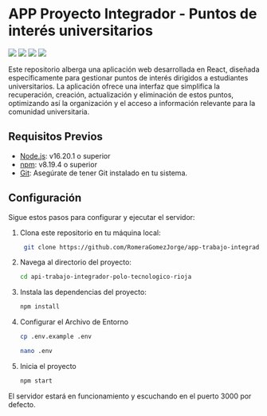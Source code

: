 #  APP Proyecto Integrador - Puntos de interés universitarios

<p> 

 <img src="https://img.shields.io/badge/TypeScript-323330?style=for-the-badge&logo=typescript&logoColor=007ACC">

 <img src="	https://img.shields.io/badge/React-323330?style=for-the-badge&logo=react&logoColor=61DAFB">

 <img src="https://img.shields.io/badge/Redux-323330?style=for-the-badge&logo=redux&logoColor=7446c2">

 <img src="https://img.shields.io/badge/Material--UI-323330?style=for-the-badge&logo=material-ui&logoColor=0081CB">
</p>


Este repositorio alberga una aplicación web desarrollada en React, diseñada específicamente para gestionar puntos de interés dirigidos a estudiantes universitarios. La aplicación ofrece una interfaz que simplifica la recuperación, creación, actualización y eliminación de estos puntos, optimizando así la organización y el acceso a información relevante para la comunidad universitaria.


## Requisitos Previos
- [Node.js](https://nodejs.org/): v16.20.1 o superior
- [npm](https://www.npmjs.com/): v8.19.4 o superior
- [Git](https://git-scm.com/): Asegúrate de tener Git instalado en tu sistema.


## Configuración

Sigue estos pasos para configurar y ejecutar el servidor:

1. Clona este repositorio en tu máquina local:

   ```bash
    git clone https://github.com/RomeraGomezJorge/app-trabajo-integrador-polo-tecnologico-rioja.git
   ```
2. Navega al directorio del proyecto:

    ```bash
    cd api-trabajo-integrador-polo-tecnologico-rioja
    ```
3. Instala las dependencias del proyecto:

    ```bash
    npm install
    ```
4. Configurar el Archivo de Entorno
   ```bash   
   cp .env.example .env
   ```
   ```bash
   nano .env
   ```
5. Inicia el proyecto
   ```bash
   npm start
   ```
El servidor estará en funcionamiento y escuchando en el puerto 3000 por defecto.   



